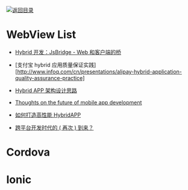 [![返回目录](https://user-images.githubusercontent.com/5803001/38079637-ff0abcf0-3371-11e8-9b76-ad651620afc7.jpg)](https://github.com/wxyyxc1992/Awesome-Lists)

# WebView List

- [Hybrid 开发：JsBridge - Web 和客户端的桥](http://www.tuicool.com/articles/7bQRRj7)

- [支付宝 hybrid 应用质量保证实践][http://www.infoq.com/cn/presentations/alipay-hybrid-application-quality-assurance-practice]

- [Hybrid APP 架构设计思路](https://github.com/chemdemo/chemdemo.github.io/issues/12)

- [Thoughts on the future of mobile app development](https://getsiphon.com/blog/2016/01/20/future-of-app-development/)

- [如何打造高性能 HybridAPP](https://segmentfault.com/a/1190000005732602)

- [跨平台开发时代的 ( 再次 ) 到来？](https://onevcat.com/2015/03/cross-platform/)

# Cordova

# Ionic
